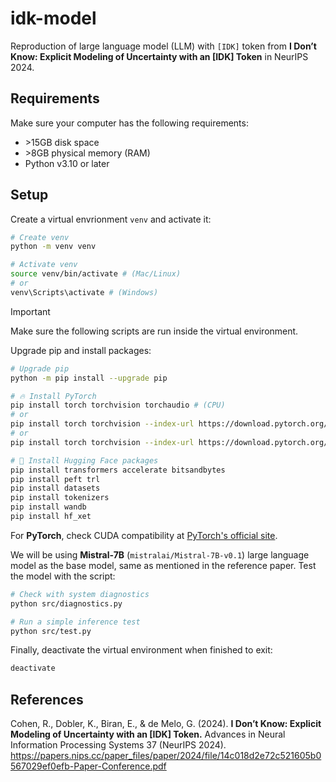 # idk-model

Reproduction of large language model (LLM) with `[IDK]` token from **I Don’t Know: Explicit Modeling of Uncertainty with an [IDK] Token** in NeurIPS 2024.

## Requirements

Make sure your computer has the following requirements:

- \>15GB disk space
- \>8GB physical memory (RAM)
- Python v3.10 or later

## Setup

Create a virtual envrionment `venv` and activate it:

```sh
# Create venv
python -m venv venv

# Activate venv
source venv/bin/activate # (Mac/Linux)
# or
venv\Scripts\activate # (Windows)
```

> [!IMPORTANT]
> Make sure the following scripts are run inside the virtual environment.

Upgrade pip and install packages:

```sh
# Upgrade pip
python -m pip install --upgrade pip

# 🔥 Install PyTorch
pip install torch torchvision torchaudio # (CPU)
# or
pip install torch torchvision --index-url https://download.pytorch.org/whl/cu128 # (CUDA 12)
# or
pip install torch torchvision --index-url https://download.pytorch.org/whl/cu130 # (CUDA 13)

# 🤗 Install Hugging Face packages
pip install transformers accelerate bitsandbytes
pip install peft trl
pip install datasets
pip install tokenizers
pip install wandb
pip install hf_xet
```

For **PyTorch**, check CUDA compatibility at [PyTorch's official site](https://pytorch.org/get-started/locally/).

We will be using **Mistral-7B** (`mistralai/Mistral-7B-v0.1`) large language model as the base model, same as mentioned in the reference paper. Test the model with the script:

```sh
# Check with system diagnostics
python src/diagnostics.py

# Run a simple inference test
python src/test.py
```

Finally, deactivate the virtual environment when finished to exit:

```sh
deactivate
```

## References

Cohen, R., Dobler, K., Biran, E., & de Melo, G. (2024). **I Don’t Know: Explicit Modeling of Uncertainty with an [IDK] Token.** Advances in Neural Information Processing Systems 37 (NeurIPS 2024). https://papers.nips.cc/paper_files/paper/2024/file/14c018d2e72c521605b0567029ef0efb-Paper-Conference.pdf
